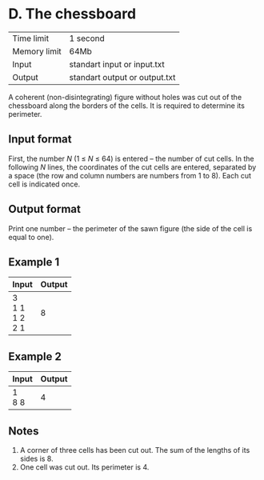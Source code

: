 # D. The chessboard
<table>
  <tr>
      <td>Time limit</td>
      <td>1 second</td>
  </tr>
  <tr>
      <td>Memory limit</td>
      <td>64Mb</td>
  </tr>
  <tr>
      <td>Input</td>
      <td>standart input or input.txt</td>
  </tr>
  <tr>
      <td>Output</td>
      <td>standart output or output.txt</td>
  </tr>
</table>

A coherent (non-disintegrating) figure without holes was cut out of the chessboard along the borders of the cells. It is 
required to determine its perimeter.

## Input format
First, the number <i>N</i> (1 ≤ <i>N</i> ≤ 64) is entered – the number of cut cells. In the following <i>N</i> lines, 
the coordinates of the cut cells are entered, separated by a space (the row and column numbers are numbers from 1 to 8). 
Each cut cell is indicated once.

## Output format
Print one number – the perimeter of the sawn figure (the side of the cell is equal to one).

## Example 1
| Input                          | Output  |
|:-------------------------------|:--------|
| 3</br>1 1</br>1 2</br>2 1</br> | 8       |

## Example 2
| Input          | Output  |
|:---------------|:--------|
| 1</br>8 8</br> | 4       |

## Notes
1) A corner of three cells has been cut out. The sum of the lengths of its sides is 8.
2) One cell was cut out. Its perimeter is 4.
